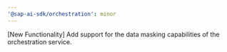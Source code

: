 ```yaml
---
'@sap-ai-sdk/orchestration': minor
---
```


[New Functionality] Add support for the data masking capabilities of the orchestration service.
